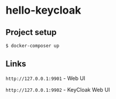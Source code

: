 # hello-keycloak

## Project setup
```
$ docker-composer up
```

## Links

`http://127.0.0.1:9901` - Web UI

`http://127.0.0.1:9902` - KeyCloak Web UI